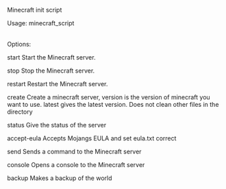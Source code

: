 Minecraft init script


Usage: minecraft_script <option>

Options:

  start
    Start the Minecraft server.

  stop
    Stop the Minecraft server.

  restart
    Restart the Minecraft server.

  create <version> 
    Create a minecraft server, version is the version of minecraft you want to use.
    latest gives the latest version. Does not clean other files in the directory

  status
    Give the status of the server

  accept-eula
    Accepts Mojangs EULA and set eula.txt correct

  send <command>
    Sends a command to the Minecraft server

  console
    Opens a console to the Minecraft server

  backup
    Makes a backup of the world

